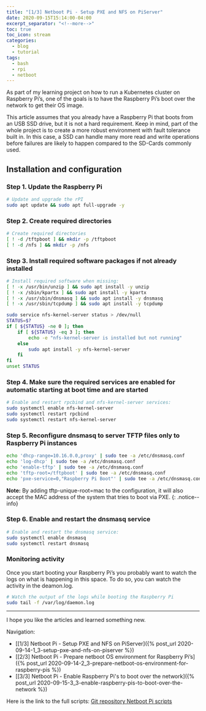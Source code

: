 ```yaml
---
title: "[1/3] Netboot Pi - Setup PXE and NFS on PiServer"
date: 2020-09-15T15:14:00-04:00
excerpt_separator: "<!--more-->"
toc: true
toc_icon: stream
categories:
  - blog
  - tutorial
tags:
  - bash
  - rpi
  - netboot
---
```


As part of my learning project on how to run a Kubernetes cluster on Raspberry Pi’s, one of the goals is to have the Raspberry Pi’s boot over the network to get their OS image.

This article assumes that you already have a Raspberry Pi that boots from an USB SSD drive, but it is not a hard requirement. Keep in mind, part of the whole project is to create a more robust environment with fault tolerance built in. In this case, a SSD can handle many more read and write operations before failures are likely to happen compared to the SD-Cards commonly used.

## Installation and configuration

### Step 1. Update the Raspberry Pi

```bash
# Update and upgrade the rPI
sudo apt update && sudo apt full-upgrade -y
```

### Step 2. Create required directories

```bash
# Create required directories
[ ! -d /tftpboot ] && mkdir -p /tftpboot
[ ! -d /nfs ] && mkdir -p /nfs
```

### Step 3. Install required software packages if not already installed

```bash
# Install required software when missing:
[ ! -x /usr/bin/unzip ] && sudo apt install -y unzip
[ ! -x /sbin/kpartx ] && sudo apt install -y kpartx
[ ! -x /usr/sbin/dnsmasq ] && sudo apt install -y dnsmasq
[ ! -x /usr/sbin/tcpdump ] && sudo apt install -y tcpdump

sudo service nfs-kernel-server status > /dev/null
STATUS=$?
if [ ${STATUS} -ne 0 ]; then
    if [ ${STATUS} -eq 3 ]; then
        echo -e "nfs-kernel-server is installed but not running"
    else
        sudo apt install -y nfs-kernel-server
    fi
fi
unset STATUS
```

### Step 4. Make sure the required services are enabled for automatic starting at boot time and are started

```bash
# Enable and restart rpcbind and nfs-kernel-server services:
sudo systemctl enable nfs-kernel-server
sudo systemctl restart rpcbind
sudo systemctl restart nfs-kernel-server
```

### Step 5. Reconfigure dnsmasq to server TFTP files only to Raspberry Pi instances

```bash
echo 'dhcp-range=10.16.0.0,proxy' | sudo tee -a /etc/dnsmasq.conf
echo 'log-dhcp' | sudo tee -a /etc/dnsmasq.conf
echo 'enable-tftp' | sudo tee -a /etc/dnsmasq.conf
echo 'tftp-root=/tftpboot' | sudo tee -a /etc/dnsmasq.conf
echo 'pxe-service=0,"Raspberry Pi Boot"' | sudo tee -a /etc/dnsmasq.conf
```

**Note:** By adding tftp-unique-root=mac to the configuration, it will also accept the MAC address of the system that tries to boot via PXE.
{: .notice--info}

### Step 6. Enable and restart the dnsmasq service

```bash
# Enable and restart the dnsmasq service:
sudo systemctl enable dnsmasq
sudo systemctl restart dnsmasq
```

### Monitoring activity

Once you start booting your Raspberry Pi’s you probably want to watch the logs on what is happening in this space. To do so, you can watch the activity in the deamon.log.

```bash
# Watch the output of the logs while booting the Raspberry Pi
sudo tail -f /var/log/daemon.log
```

---

I hope you like the articles and learned something new.

Navigation:  

<!-- - [Overview]({% post_url 2019-12-24-0_3-arch-linux-in-vmware-workstation-overview %}) -->
- [[1/3] Netboot Pi - Setup PXE and NFS on PiServer]({% post_url 2020-09-14-1_3-setup-pxe-and-nfs-on-piserver %})
- [[2/3] Netboot Pi - Prepare netboot OS environment for Raspberry Pi’s]({% post_url 2020-09-14-2_3-prepare-netboot-os-environment-for-raspberry-pis %})
- [[3/3] Netboot Pi - Enable Raspberry Pi's to boot over the network]({% post_url 2020-09-15-3_3-enable-raspberry-pis-to-boot-over-the-network %})

Here is the link to the full scripts:
[Git repository Netboot Pi scripts](https://github.com/CrossCloudGuru/NetbootPi)
